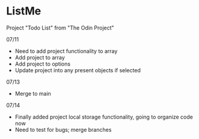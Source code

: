 # ListMe
Project "Todo List" from "The Odin Project"

07/11
- Need to add project functionality to array
- Add project to array
- Add project to options
- Update project into any present objects if selected

07/13
- Merge to main

07/14
- Finally added project local storage functionality, going to organize code now
- Need to test for bugs; merge branches